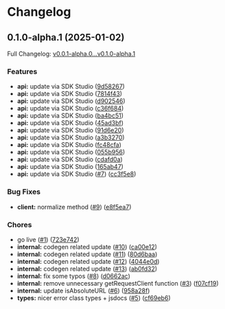 # Changelog

## 0.1.0-alpha.1 (2025-01-02)

Full Changelog: [v0.0.1-alpha.0...v0.1.0-alpha.1](https://github.com/rerun-tech/msquared-sdk/compare/v0.0.1-alpha.0...v0.1.0-alpha.1)

### Features

* **api:** update via SDK Studio ([9d58267](https://github.com/rerun-tech/msquared-sdk/commit/9d58267fcfd1d7b1bff2a19956d7dbcf17cda133))
* **api:** update via SDK Studio ([7814f43](https://github.com/rerun-tech/msquared-sdk/commit/7814f432d54428132edcdf5fb54c705efe8c70e0))
* **api:** update via SDK Studio ([d902546](https://github.com/rerun-tech/msquared-sdk/commit/d90254698bcb5b6b93cc2dbcb12ca8a98f52d059))
* **api:** update via SDK Studio ([c36f684](https://github.com/rerun-tech/msquared-sdk/commit/c36f6841233c5e1791eedc09143eef108f0a3adc))
* **api:** update via SDK Studio ([ba4bc51](https://github.com/rerun-tech/msquared-sdk/commit/ba4bc514964c5953e6b1c13bcbeb2c7c70e4d953))
* **api:** update via SDK Studio ([45ad3bf](https://github.com/rerun-tech/msquared-sdk/commit/45ad3bf5ed0782aefb70219d46638108927b36c2))
* **api:** update via SDK Studio ([91d6e20](https://github.com/rerun-tech/msquared-sdk/commit/91d6e2073e7fe08b6084b3abdf35d91e67f2cf8e))
* **api:** update via SDK Studio ([a3b3270](https://github.com/rerun-tech/msquared-sdk/commit/a3b327032e8475485b02776aa77393b40321d4df))
* **api:** update via SDK Studio ([fc48cfa](https://github.com/rerun-tech/msquared-sdk/commit/fc48cfa62353453f55f0cdadfc1268b2b4859cad))
* **api:** update via SDK Studio ([055b956](https://github.com/rerun-tech/msquared-sdk/commit/055b956b2dc6067786c37a9fc3fe3656d5c0c495))
* **api:** update via SDK Studio ([cdafd0a](https://github.com/rerun-tech/msquared-sdk/commit/cdafd0aec245020ee4f99a6600ccff57f8d3b78c))
* **api:** update via SDK Studio ([165ab47](https://github.com/rerun-tech/msquared-sdk/commit/165ab471e73b4833df2d94cc03af4225d3747db5))
* **api:** update via SDK Studio ([#7](https://github.com/rerun-tech/msquared-sdk/issues/7)) ([cc3f5e8](https://github.com/rerun-tech/msquared-sdk/commit/cc3f5e80e63b3baebc0518b568ed82dd42385725))


### Bug Fixes

* **client:** normalize method ([#9](https://github.com/rerun-tech/msquared-sdk/issues/9)) ([e8f5ea7](https://github.com/rerun-tech/msquared-sdk/commit/e8f5ea712c9e0bc6d93616288399fd2bacff9444))


### Chores

* go live ([#1](https://github.com/rerun-tech/msquared-sdk/issues/1)) ([723e742](https://github.com/rerun-tech/msquared-sdk/commit/723e742ad514da0a2cdb5b44ad66167f9a7bf915))
* **internal:** codegen related update ([#10](https://github.com/rerun-tech/msquared-sdk/issues/10)) ([ca00e12](https://github.com/rerun-tech/msquared-sdk/commit/ca00e125106d0284524136a9506a969327db8bb9))
* **internal:** codegen related update ([#11](https://github.com/rerun-tech/msquared-sdk/issues/11)) ([80d6baa](https://github.com/rerun-tech/msquared-sdk/commit/80d6baaa9a26ee39d147b384de9f1774efe5a9bd))
* **internal:** codegen related update ([#12](https://github.com/rerun-tech/msquared-sdk/issues/12)) ([4044e0d](https://github.com/rerun-tech/msquared-sdk/commit/4044e0d071423502ced0d433586458bb63278db8))
* **internal:** codegen related update ([#13](https://github.com/rerun-tech/msquared-sdk/issues/13)) ([ab0fd32](https://github.com/rerun-tech/msquared-sdk/commit/ab0fd3297a30743eae5276fbc7b3030ace3f8d8a))
* **internal:** fix some typos ([#8](https://github.com/rerun-tech/msquared-sdk/issues/8)) ([d0662ac](https://github.com/rerun-tech/msquared-sdk/commit/d0662ac981cec98b53730d0b91024f2d89323907))
* **internal:** remove unnecessary getRequestClient function ([#3](https://github.com/rerun-tech/msquared-sdk/issues/3)) ([f07cf19](https://github.com/rerun-tech/msquared-sdk/commit/f07cf19b15cfa263dbe5248b6a15fa67b9998333))
* **internal:** update isAbsoluteURL ([#6](https://github.com/rerun-tech/msquared-sdk/issues/6)) ([958a28f](https://github.com/rerun-tech/msquared-sdk/commit/958a28fad9cef272e50e27e6fcfeb477beaa3d8a))
* **types:** nicer error class types + jsdocs ([#5](https://github.com/rerun-tech/msquared-sdk/issues/5)) ([cf69eb6](https://github.com/rerun-tech/msquared-sdk/commit/cf69eb6b4a90f482b18486adb5e0f6b8b31d41d2))
